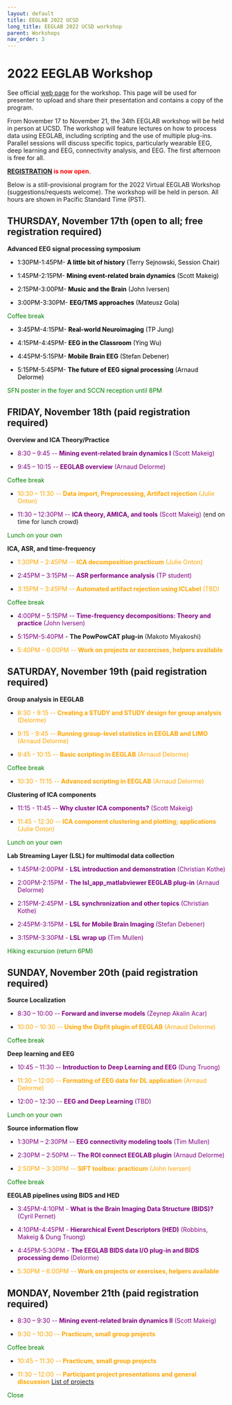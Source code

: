 ```yaml
---
layout: default
title: EEGLAB 2022 UCSD
long_title: EEGLAB 2022 UCSD workshop
parent: Workshops
nav_order: 3
---
```


# 2022 EEGLAB Workshop

See official [web page](https://eeglabworkshop.ucsd.edu/) for the workshop. This page will be used for presenter to upload and share their presentation and contains a copy of the program.

From November 17 to November 21, the 34th EEGLAB workshop will be held in person at UCSD. The workshop will feature lectures on how to process data using EEGLAB, including scripting and the use of multiple plug-ins. Parallel sessions will discuss specific topics, particularly wearable EEG, deep learning and EEG, connectivity analysis, and EEG. The first afternoon is free for all.

**<span style="color: red">[REGISTRATION](https://na.eventscloud.com/ereg/index.php?eventid=695311&) is now open</span>**.

<!--[<b>Register for the free first day session, Monday June 14 here</b>](https://www.eventbrite.com/e/147847663341).

[<b>Register for the workshop sessions, Tuesday-Friday June 15-18th here</b>](https://na.eventscloud.com/611187). **Note:** You must register twice, once for June 14th and once for June 15-18th, if you want to attend the whole event.-->

Below is a still-provisional program for the 2022 Virtual EEGLAB Workshop (suggestions/requests welcome). The workshop will be held in person. All hours are shown in Pacific Standard Time (PST). 

## THURSDAY, November 17th (open to all; free registration required)

**Advanced EEG signal processing symposium**

- <span style="color: black">1:30PM-1:45PM- **A little bit of history** (Terry Sejnowski, Session Chair)</span>

- <span style="color: black">1:45PM-2:15PM- **Mining event-related brain dynamics** (Scott Makeig)</span>

- <span style="color: black">2:15PM-3:00PM- **Music and the Brain** (John Iversen)</span> 

- <span style="color: black">3:00PM-3:30PM- **EEG/TMS approaches** (Mateusz Gola)</span>

<span style="color: green">Coffee break</span>

- <span style="color: black">3:45PM-4:15PM- **Real-world Neuroimaging** (TP Jung)</span>

- <span style="color: black">4:15PM-4:45PM- **EEG in the Classroom** (Ying Wu)</span>

- <span style="color: black">4:45PM-5:15PM- **Mobile Brain EEG** (Stefan Debener)</span>

- <span style="color: black">5:15PM-5:45PM- **The future of EEG signal processing** (Arnaud Delorme)</span>

<span style="color: green">SFN poster in the foyer and SCCN reception until 8PM</span>

## FRIDAY, November 18th (paid registration required)

**Overview and ICA Theory/Practice**

- <span style="color:purple"> 8:30 – 9:45 -- **Mining event-related brain dynamics I** (Scott Makeig)</span><!-- [PDF](https://sccn.ucsd.edu/githubwiki/files/makeig_aspet19_mining_i.pdf)-->

- <span style="color: purple">9:45 – 10:15 -- **EEGLAB overview** (Arnaud Delorme)</span><!-- [PDF](https://sccn.ucsd.edu/githubwiki/files/eeglab2019_ad_eeglab_overview.pdf)-->

<span style="color: green">Coffee break</span>

- <span style="color: orange">10:30 – 11:30 -- **Data import, Preprocessing, Artifact rejection** (Julie Onton)</span><!-- [PDF](https://sccn.ucsd.edu/githubwiki/files/eeglab2019_aspet_artifact_and_ica.pdf)-->

- <span style="color: purple">11:30 – 12:30PM -- **ICA theory, AMICA, and tools** (Scott Makeig)</span><!-- [PDF](https://sccn.ucsd.edu/githubwiki/files/makeig_aspet19_ica.pdf)--> (end on time for lunch crowd)

<span style="color: green">Lunch on your own</span>

**ICA, ASR, and time-frequency**

- <span style="color: orange">1:30PM – 2:45PM -- **ICA decomposition practicum** (Julie Onton)</span><!--[PDF](https://sccn.ucsd.edu/githubwiki/files/delorme_ica_practicum.pdf)-->

- <span style="color: purple">2:45PM – 3:15PM -- **ASR performance analysis** (TP student)</span><!--[PDF](https://sccn.ucsd.edu/githubwiki/files/delorme_ica_practicum.pdf)-->

- <span style="color: orange">3:15PM – 3:45PM -- **Automated artifact rejection using ICLabel** (TBD)</span>

<span style="color: green">Coffee break</span>

- <span style="color: purple">4:00PM – 5:15PM -- **Time-frequency decompositions: Theory and practice** (John Iversen)</span><!-- [PDF](https://sccn.ucsd.edu/githubwiki/files/eeglab2013_time_frequency_analysis2019.pdf)-->

- <span style="color: purple">5:15PM-5:40PM</span> - **The PowPowCAT plug-in** (Makoto Miyakoshi)</span>

- <span style="color: orange">5:40PM – 6:00PM -- **Work on projects or excercises, helpers available**</span>

## SATURDAY, November 19th (paid registration required)

**Group analysis in EEGLAB**

- <span style="color: orange">8:30 - 9:15 -- **Creating a STUDY and STUDY design for group analysis** (Delorme)</span><!-- [PDF](https://sccn.ucsd.edu/githubwiki/files/eeglab2019_ad_study_design.pdf)-->

- <span style="color: orange">9:15 - 9:45 -- **Running group-level statistics in EEGLAB and LIMO** (Arnaud Delorme)</span><!-- [PDF](https://sccn.ucsd.edu/githubwiki/files/pernet_2019_bootstrap&eeg-mcc_eegworkshop.pdf)-->

- <span style="color: orange">9:45 - 10:15 -- **Basic scripting in EEGLAB** (Arnaud Delorme)</span><!-- [PDF](https://sccn.ucsd.edu/githubwiki/files/pernet_2019_bootstrap&eeg-mcc_eegworkshop.pdf)-->

<span style="color: green">Coffee break</span>

- <span style="color: orange">10:30 - 11:15 -- **Advanced scripting in EEGLAB** (Arnaud Delorme)</span><!-- [PDF](https://sccn.ucsd.edu/githubwiki/files/pernet_2019_bootstrap&eeg-mcc_eegworkshop.pdf)-->

 **Clustering of ICA components**

- <span style="color: purple">11:15 - 11:45 -- **Why cluster ICA components?** (Scott Makeig)</span> <!-- [PDF](https://sccn.ucsd.edu/githubwiki/files/makeig_aspet19_clustering.pdf)-->

- <span style="color: orange">11:45 - 12:30 -- **ICA component clustering and plotting; applications** (Julie Onton)</span> <!--[PDF](https://sccn.ucsd.edu/githubwiki/files/eeglab2019_ad_study_clustering.pdf)-->

<span style="color: green">Lunch on your own</span>

**Lab Streaming Layer (LSL) for multimodal data collection**

- <span style="color: purple">1:45PM-2:00PM - **LSL introduction and demonstration** (Christian Kothe)</span>

- <span style="color: purple">2:00PM-2:15PM - **The lsl_app_matlabviewer EEGLAB plug-in** (Arnaud Delorme)</span>

- <span style="color: purple">2:15PM-2:45PM - **LSL synchronization and other topics** (Christian Kothe)</span>

- <span style="color: purple">2:45PM-3:15PM - **LSL for Mobile Brain Imaging** (Stefan Debener)</span>
 
- <span style="color: purple">3:15PM-3:30PM - **LSL wrap up** (Tim Mullen)</span>

<span style="color: green">Hiking excursion (return 6PM)</span>

## SUNDAY, November 20th (paid registration required)
 
**Source Localization**

- <span style="color: purple">8:30 – 10:00 -- **Forward and inverse models** (Zeynep Akalin Acar)</span> <!--[PDF](https://sccn.ucsd.edu/githubwiki/files/dipfit-oostenveld.pdf)-->

- <span style="color: orange">10:00 – 10:30 -- **Using the Dipfit plugin of EEGLAB** (Arnaud Delorme)</span> 

<span style="color: green">Coffee break</span>

**Deep learning and EEG**

- <span style="color: purple">10:45 – 11:30 -- **Introduction to Deep Learning and EEG** (Dung Truong)</span><!--[PDF](https://sccn.ucsd.edu/githubwiki/files/2019_aspet_hlm-glm.pdf)-->

- <span style="color: orange">11:30 – 12:00 -- **Formating of EEG data for DL application** (Arnaud Delorme)</span><!--[PDF](https://sccn.ucsd.edu/githubwiki/files/2019_aspet_hlm-glm.pdf)-->

- <span style="color: purple">12:00 – 12:30 -- **EEG and Deep Learning** (TBD)</span><!--[PDF](https://sccn.ucsd.edu/githubwiki/files/2019_aspet_hlm-glm.pdf)-->

<span style="color: green">Lunch on your own</span>

**Source information flow**

- <span style="color: purple">1:30PM – 2:30PM -- **EEG connectivity modeling tools** (Tim Mullen)</span> <!--[PDF](https://sccn.ucsd.edu/githubwiki/files/eeglab2013_sift_lecture.pdf)-->

- <span style="color: purple">2:30PM – 2:50PM -- **The ROI connect EEGLAB plugin** (Arnaud Delorme)</span> <!--[PDF](https://sccn.ucsd.edu/githubwiki/files/eeglab2013_sift_lecture.pdf)-->

- <span style="color: orange">2:50PM – 3:30PM -- **SIFT toolbox: practicum** (John Iversen)</span><!-- [PDF](https://sccn.ucsd.edu/githubwiki/files/sift_i_practicum.pdf)-->

<span style="color: green">Coffee break</span>

**EEGLAB pipelines using BIDS and HED**

- <span style="color: purple">3:45PM-4:10PM - **What is the Brain Imaging Data Structure (BIDS)?** (Cyril Pernet)</span>

- <span style="color: purple">4:10PM-4:45PM - **Hierarchical Event Descriptors (HED)** (Robbins, Makeig &amp; Dung Truong)</span>

- <span style="color: purple">4:45PM-5:30PM - **The EEGLAB BIDS data I/O plug-in and BIDS processing demo** (Delorme)</span>

- <span style="color: orange">5:30PM – 6:00PM -- **Work on projects or exercises, helpers available**</span>

## MONDAY, November 21th (paid registration required)

- <span style="color: purple">8:30 – 9:30 -- **Mining event-related brain dynamics II** (Scott Makeig)</span> <!-- [PDF](https://sccn.ucsd.edu/githubwiki/files/makeig_aspet19_mining_ii.pdf)-->

- <span style="color: orange">9:30 – 10:30 -- **Practicum, small group projects**</span> <!-- [PDF](https://sccn.ucsd.edu/githubwiki/files/makeig_aspet19_mining_ii.pdf)-->

<span style="color: green">Coffee break</span>

- <span style="color: orange">10:45 – 11:30 -- **Practicum, small group projects**</span>

- <span style="color: orange">11:30 – 12:00 -- **Participant project presentations and general discussion**</span> [List of
projects](https://sccn.ucsd.edu/githubwiki/files/project_list_aspet.pdf)

<span style="color: green">Close</span>













